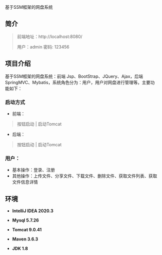 基于SSM框架的网盘系统

## 简介

> 前端地址：http://localhost:8080/
>
> 用户：admin 密码: 123456

## 项目介绍

基于SSM框架的网盘系统：前端 Jsp、BootStrap、JQuery、Ajax，后端 SpringMVC、Mybatis，系统角色分为：用户，用户对网盘进行管理等。主要功能如下：

### 启动方式

- 前端：
> 按钮启动 | 启动Tomcat

- 后端：
> 按钮启动 | 启动Tomcat

### 用户：

- 基本操作：登录、注册
- 其他操作：上传文件、分享文件、下载文件、删除文件、获取文件列表、获取文件信息详情

## 环境

- <b>IntelliJ IDEA 2020.3</b>

- <b>Mysql 5.7.26</b>

- <b>Tomcat 9.0.41</b>

- <b>Maven 3.6.3</b>

- <b>JDK 1.8</b>
